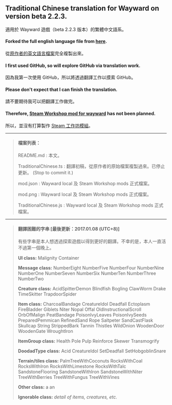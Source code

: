 ﻿## Traditional Chinese translation for Wayward on version beta 2.2.3.
適用於 Wayward 遊戲（beta 2.2.3 版本）的繁體中文語系。

#### Forked the full english language file from [here](https://github.com/WaywardGame/english-language/commit/a4da45f027db761d9a80c9f74d96da5475437dd4).
從[原作者的英文語言檔案](https://github.com/WaywardGame/english-language/commit/a4da45f027db761d9a80c9f74d96da5475437dd4)完全複製出來。

#### I first used GitHub, so will explore GitHub via translation work.
因為我第一次使用 GitHub，所以將透過翻譯工作以摸索 GitHub。

#### Please don't expect that I can finish the translation.
請不要期待我可以把翻譯工作做完。

#### Therefore, [Steam Workshop mod for wayward](http://steamcommunity.com/app/379210/workshop/) has not been planned.
所以，並沒有打算製作 [Steam 工作坊模組](http://steamcommunity.com/app/379210/workshop/)。

***

> #### 檔案列表：
> README.md : 本文。
>
> TraditionalChinese.ts : 翻譯初稿，從原作者的原始檔案複製過來。已停止更新。 (Stop to commit it.)
>
> mod.json : Wayward local 及 Steam Workshop mods 正式檔案。
>
> mod.png : Wayward local 及 Steam Workshop mods 正式檔案。
>
> TraditionalChinese.js : Wayward local 及 Steam Workshop mods 正式檔案。

***

> #### 翻譯困難的字串 [最後更新：2017.01.08 (UTC+8)]
> 有些字串是本人想透過探索遊戲以得到更好的翻譯。不幸的是，本人一直活不過第一個晚上。
> 
> **UI class:**
> Malignity
> Container
> 
> **Message class:** 
> NumberEight
> NumberFive
> NumberFour
> NumberNine
> NumberOne
> NumberSeven
> NumberSix
> NumberTen
> NumberThree
> NumberTwo
> 
> **Creature class:**
> AcidSpitterDemon
> Blindfish
> Bogling
> ClawWorm
> Drake
> TimeSkitter
> TrapdoorSpider
> 
> **Item class:**
> CharcoalBandage
> CreatureIdol
> Deadfall
> Ectoplasm
> FireBladder
> Giblets
> Niter
> Nopal
> Offal
> OldInstructionalScroll
> OrbOfMalign
> PeatBandage
> PoisonIvyLeaves
> PoisonIvySeeds
> PreparedPemmican
> RefinedSand
> Rope
> Saltpeter
> SandCastFlask
> Skullcap
> String
> StrippedBark
> Tannin
> Thistles
> WildOnion
> WoodenDoor
> WoodenGate
> WroughtIron
>
> **ItemGroup class:**
> Health
> Pole
> Pulp
> Reinforce
> Skewer
> Transmogrify
> 
> **DoodadType class:**
> Acid
> CreatureIdol
> SetDeadfall
> SetHobgoblinSnare
> 
> **Terrain/tiles class:**
> PalmTreeWithCoconuts
> RocksWithCoal
> RocksWithIron
> RocksWithLimestone
> RocksWithTalc
> SandstoneFlooring
> SandstoneWithIron
> SandstoneWithNiter
> TreeWithBerries
> TreeWithFungus
> TreeWithVines
> 
> **Other class:**
> a
> an
> 
> **Ignorable class:**
> *detail of items, creatures, etc.*